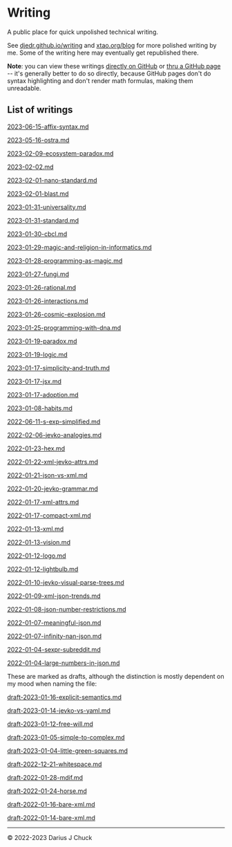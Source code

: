 # Writing

A public place for quick unpolished technical writing.

See [djedr.github.io/writing](https://djedr.github.io/writing.html) and [xtao.org/blog](https://xtao.org/blog.html) for more polished writing by me. Some of the writing here may eventually get republished there.

**Note**: you can view these writings [directly on GitHub](https://github.com/jevko/writing) or [thru a GitHub page](https://jevko.github.io/writing/) -- it's generally better to do so directly, because GitHub pages don't do syntax highlighting and don't render math formulas, making them unreadable.

## List of writings

<!-- [2023-07-20-lambda.html](2023-07-20-lambda.html) -->
<!--  -->
<!-- [2023-07-19-lambda-notation.md](2023-07-19-lambda-notation.md) -->
<!--  -->
<!-- [2023-07-16-css2.md](2023-07-16-css2.md) -->
<!--  -->
<!-- [2023-07-14-css.md](2023-07-14-css.md) -->

[2023-06-15-affix-syntax.md](2023-06-15-affix-syntax.md)

[2023-05-16-ostra.md](2023-05-16-ostra.md)

[2023-02-09-ecosystem-paradox.md](2023-02-09-ecosystem-paradox.md)

[2023-02-02.md](2023-02-02.md)

[2023-02-01-nano-standard.md](2023-02-01-nano-standard.md)

[2023-02-01-blast.md](2023-02-01-blast.md)

[2023-01-31-universality.md](2023-01-31-universality.md)

[2023-01-31-standard.md](2023-01-31-standard.md)

[2023-01-30-cbcl.md](2023-01-30-cbcl.md)

[2023-01-29-magic-and-religion-in-informatics.md](2023-01-29-magic-and-religion-in-informatics.md)
<!--  -->
<!-- [2023-01-29-gamedev.md](2023-01-29-gamedev.md) -->

[2023-01-28-programming-as-magic.md](2023-01-28-programming-as-magic.md)

[2023-01-27-fungi.md](2023-01-27-fungi.md)

[2023-01-26-rational.md](2023-01-26-rational.md)

[2023-01-26-interactions.md](2023-01-26-interactions.md)

[2023-01-26-cosmic-explosion.md](2023-01-26-cosmic-explosion.md)

[2023-01-25-programming-with-dna.md](2023-01-25-programming-with-dna.md)

[2023-01-19-paradox.md](2023-01-19-paradox.md)

[2023-01-19-logic.md](2023-01-19-logic.md)

[2023-01-17-simplicity-and-truth.md](2023-01-17-simplicity-and-truth.md)
<!--  -->
<!-- [2023-01-17-marketing.md](2023-01-17-marketing.md) -->

[2023-01-17-jsx.md](2023-01-17-jsx.md)

[2023-01-17-adoption.md](2023-01-17-adoption.md)

[2023-01-08-habits.md](2023-01-08-habits.md)
<!--  -->
<!-- [2023-01-02-change.md](2023-01-02-change.md) -->
<!--  -->
<!-- [2022-06-14-spaces.md](2022-06-14-spaces.md) -->

[2022-06-11-s-exp-simplified.md](2022-06-11-s-exp-simplified.md)
<!--  -->
<!-- [2022-06-07-cons-cells.md](2022-06-07-cons-cells.md) -->

[2022-02-06-jevko-analogies.md](2022-02-06-jevko-analogies.md)
<!--  -->
<!-- [2022-02-02-cells-interlinked.md](2022-02-02-cells-interlinked.md) -->
<!--  -->
<!-- [2022-01-28-mfdi.md](2022-01-28-mfdi.md) -->
<!--  -->
<!-- [2022-01-27-mdif.md](2022-01-27-mdif.md) -->
<!--  -->
<!-- [2022-01-25-json-wrong.md](2022-01-25-json-wrong.md) -->
<!--  -->
<!-- [2022-01-25-json-types-harmful.md](2022-01-25-json-types-harmful.md) -->
<!--  -->
<!-- [2022-01-23-one-prefix-jevko.md](2022-01-23-one-prefix-jevko.md) -->
<!--  -->
<!-- [2022-01-23-kiss.md](2022-01-23-kiss.md) -->

[2022-01-23-hex.md](2022-01-23-hex.md)

[2022-01-22-xml-jevko-attrs.md](2022-01-22-xml-jevko-attrs.md)

[2022-01-21-json-vs-xml.md](2022-01-21-json-vs-xml.md)

[2022-01-20-jevko-grammar.md](2022-01-20-jevko-grammar.md)

[2022-01-17-xml-attrs.md](2022-01-17-xml-attrs.md)

[2022-01-17-compact-xml.md](2022-01-17-compact-xml.md)

[2022-01-13-xml.md](2022-01-13-xml.md)

[2022-01-13-vision.md](2022-01-13-vision.md)

[2022-01-12-logo.md](2022-01-12-logo.md)

[2022-01-12-lightbulb.md](2022-01-12-lightbulb.md)

[2022-01-10-jevko-visual-parse-trees.md](2022-01-10-jevko-visual-parse-trees.md)

[2022-01-09-xml-json-trends.md](2022-01-09-xml-json-trends.md)

[2022-01-08-json-number-restrictions.md](2022-01-08-json-number-restrictions.md)

[2022-01-07-meaningful-json.md](2022-01-07-meaningful-json.md)

[2022-01-07-infinity-nan-json.md](2022-01-07-infinity-nan-json.md)

[2022-01-04-sexpr-subreddit.md](2022-01-04-sexpr-subreddit.md)

[2022-01-04-large-numbers-in-json.md](2022-01-04-large-numbers-in-json.md)

<!-- [2021-01-26-why-validate-json.md](2021-01-26-why-validate-json.md) -->

These are marked as drafts, although the distinction is mostly dependent on my mood when naming the file:

<!-- [draft-philosophy-2023-01-07.md](draft-philosophy-2023-01-07.md)

[draft.pdf](draft.pdf)

[draft-2023-01-19-blast.md](draft-2023-01-19-blast.md) -->

[draft-2023-01-16-explicit-semantics.md](draft-2023-01-16-explicit-semantics.md)

[draft-2023-01-14-jevko-vs-yaml.md](draft-2023-01-14-jevko-vs-yaml.md)

[draft-2023-01-12-free-will.md](draft-2023-01-12-free-will.md)

[draft-2023-01-05-simple-to-complex.md](draft-2023-01-05-simple-to-complex.md)

[draft-2023-01-04-little-green-squares.md](draft-2023-01-04-little-green-squares.md)

[draft-2022-12-21-whitespace.md](draft-2022-12-21-whitespace.md)

[draft-2022-01-28-mdif.md](draft-2022-01-28-mdif.md)

[draft-2022-01-24-horse.md](draft-2022-01-24-horse.md)

<!-- [draft-2022-01-19-length-prefixed-jevko.md](draft-2022-01-19-length-prefixed-jevko.md) -->

<!-- [draft-2022-01-18-binary-jevko.md](draft-2022-01-18-binary-jevko.md) -->

[draft-2022-01-16-bare-xml.md](draft-2022-01-16-bare-xml.md)

[draft-2022-01-14-bare-xml.md](draft-2022-01-14-bare-xml.md)

***

© 2022-2023 Darius J Chuck
